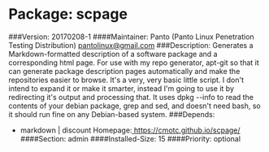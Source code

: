 Package: scpage 
============= 

###Version: 20170208-1
####Maintainer: Panto (Panto Linux Penetration Testing Distribution) <pantolinux@gmail.com>
###Description:
 Generates a Markdown-formatted description of a software package
and a corresponding html page. For use with my repo generator, apt-git so that
it can generate package description pages automatically and make the
repositories easier to browse. It's a very, very basic little script. I don't
intend to expand it or make it smarter, instead I'm going to use it by
redirecting it's output and processing that. It uses dpkg --info to read the
contents of your debian package, grep and sed, and doesn't need bash, so it
should run fine on any Debian-based system.
###Depends:
  * markdown | discount
Homepage:[ https://cmotc.github.io/scpage/ ](https://cmotc.github.io/scpage/)
####Section: admin
####Installed-Size: 15
####Priority: optional
